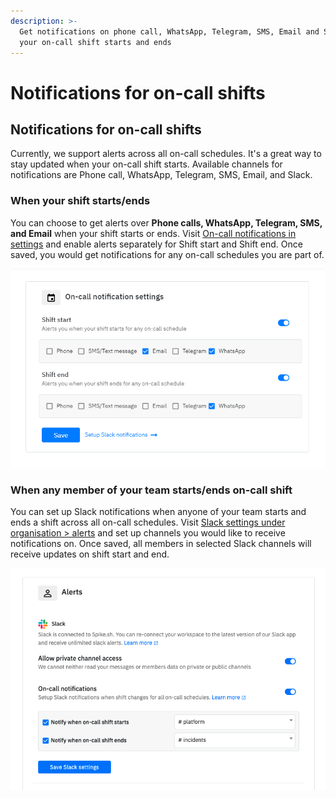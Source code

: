 ```yaml
---
description: >-
  Get notifications on phone call, WhatsApp, Telegram, SMS, Email and Slack when
  your on-call shift starts and ends
---
```


# Notifications for on-call shifts

## Notifications for on-call shifts

Currently, we support alerts across all on-call schedules. It's a great way to stay updated when your on-call shift starts. Available channels for notifications are Phone call, WhatsApp, Telegram, SMS, Email, and Slack.

### When your shift starts/ends

You can choose to get alerts over **Phone calls, WhatsApp, Telegram, SMS, and Email** when your shift starts or ends. Visit [On-call notifications in settings](https://app.spike.sh/settings/personal-on-call) and enable alerts separately for Shift start and Shift end. Once saved, you would get notifications for any on-call schedules you are part of.



![](<../.gitbook/assets/image (140).png>)

### When any member of your team starts/ends on-call shift

You can set up Slack notifications when anyone of your team starts and ends a shift across all on-call schedules. Visit [Slack settings under organisation > alerts](https://app.spike.sh/settings/general/alerts) and set up channels you would like to receive notifications on. Once saved, all members in selected Slack channels will receive updates on shift start and end.

![Slack notifications for shift start and ends](<../.gitbook/assets/image (139).png>)

